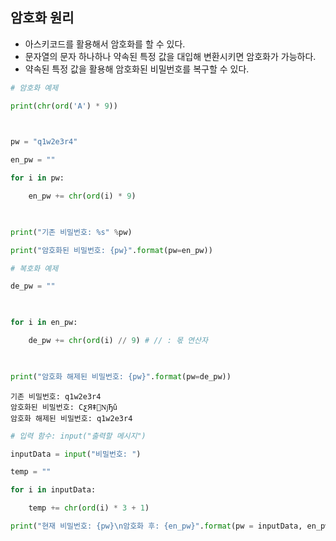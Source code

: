 ## 암호화 원리
- 아스키코드를 활용해서 암호화를 할 수 있다.
- 문자열의 문자 하나하나 약속된 특정 값을 대입해 변환시키면 암호화가 가능하다.
- 약속된 특정 값을 활용해 암호화된 비밀번호를 복구할 수 있다.


```python
# 암호화 예제

print(chr(ord('A') * 9))

  

pw = "q1w2e3r4"

en_pw = ""

for i in pw:

    en_pw += chr(ord(i) * 9)

  

print("기존 비밀번호: %s" %pw)

print("암호화된 비밀번호: {pw}".format(pw=en_pw))

# 복호화 예제

de_pw = ""

  

for i in en_pw:

    de_pw += chr(ord(i) // 9) # // : 몫 연산자

  

print("암호화 해제된 비밀번호: {pw}".format(pw=de_pw))
```


```
기존 비밀번호: q1w2e3r4
암호화된 비밀번호: ϹƹЯǂ΍ǋЂǔ
암호화 해제된 비밀번호: q1w2e3r4
```


```python
# 입력 함수: input("출력할 메시지")

inputData = input("비밀번호: ")

temp = ""

for i in inputData:

    temp += chr(ord(i) * 3 + 1)

print("현재 비밀번호: {pw}\n암호화 후: {en_pw}".format(pw = inputData, en_pw = temp))
```